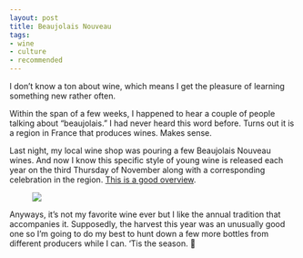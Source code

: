 ```yaml
---
layout: post
title: Beaujolais Nouveau 
tags:
- wine
- culture
- recommended
---
```

I don’t know a ton about wine, which means I get the pleasure of learning something new rather often.

Within the span of a few weeks, I happened to hear a couple of people talking about “beaujolais.” I had never heard this word before. Turns out it is a region in France that produces wines. Makes sense.

Last night, my local wine shop was pouring a few Beaujolais Nouveau wines. And now I know this specific style of young wine is released each year on the third Thursday of November along with a corresponding celebration in the region. [This is a good overview](https://t.umblr.com/redirect?z=https%3A%2F%2Fwww.thelocal.fr%2F20181115%2Ften-things-to-know-about-beaujolais-nouveau-wine-france&t=NjRmNmM4YzM3NTM1ZGJmNzZmZDdkZTZmY2FlOGM3Njk4NDg2NDg0OCxjNDkyZGE0OWFhMzhkM2E5MGU1Y2UyZGQzNGRkMDcxYmUyNTNkN2Qz).

<figure class="tmblr-full" data-orig-height="768" data-orig-width="1280"><img src="https://66.media.tumblr.com/1a8b121719a30b4075d38785e0ed184d/tumblr_pijpbyRlja1tw1dop_1280.jpg" data-orig-height="768" data-orig-width="1280"></figure>

Anyways, it’s not my favorite wine ever but I like the annual tradition that accompanies it. Supposedly, the harvest this year was an unusually good one so I’m going to do my best to hunt down a few more bottles from different producers while I can. ‘Tis the season. 🍷
